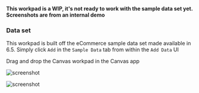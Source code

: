 **This workpad is a WIP, it's not ready to work with the sample data set yet. Screenshots are from an internal demo**

### Data set

This workpad is built off the eCommerce sample data set made available in 6.5. Simply click `Add` in the `Sample Data` tab from within the `Add Data` UI

Drag and drop the Canvas workpad in the Canvas app

![screenshot](https://github.com/alexfrancoeur/kibana_canvas_examples/blob/master/images/ecommerce01.png)

![screenshot](https://github.com/alexfrancoeur/kibana_canvas_examples/blob/master/images/ecommerce02.png)
